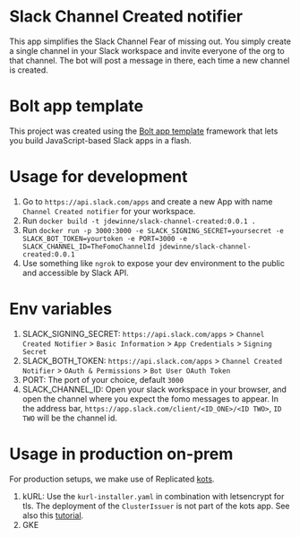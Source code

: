 Slack Channel Created notifier
=============================

This app simplifies the Slack Channel Fear of missing out. You simply create a single channel in your Slack workspace and invite everyone of the org to that channel. The bot will post a message in there, each time a new channel is created.


Bolt app template
=================

This project was created using the [Bolt app template](https://slack.dev/bolt) framework that lets you build JavaScript-based Slack apps in a flash.


Usage for development
=====================

1. Go to `https://api.slack.com/apps` and create a new App with name `Channel Created notifier` for your workspace.
1. Run `docker build -t jdewinne/slack-channel-created:0.0.1 .`
1. Run `docker run -p 3000:3000 -e SLACK_SIGNING_SECRET=yoursecret -e SLACK_BOT_TOKEN=yourtoken -e PORT=3000 -e SLACK_CHANNEL_ID=TheFomoChannelId jdewinne/slack-channel-created:0.0.1`
1. Use something like `ngrok` to expose your dev environment to the public and accessible by Slack API.

Env variables
=============

1. SLACK_SIGNING_SECRET: `https://api.slack.com/apps` > `Channel Created Notifier` > `Basic Information` > `App Credentials` > `Signing Secret`
1. SLACK_BOTH_TOKEN: `https://api.slack.com/apps` > `Channel Created Notifier` > `OAuth & Permissions` > `Bot User OAuth Token`
1. PORT: The port of your choice, default `3000`
1. SLACK_CHANNEL_ID: Open your slack workspace in your browser, and open the channel where you expect the fomo messages to appear. In the address bar,  `https://app.slack.com/client/<ID_ONE>/<ID TWO>`, `ID TWO` will be the channel id.


Usage in production on-prem
===========================

For production setups, we make use of Replicated [kots](https://kots.io/).
1. kURL: Use the `kurl-installer.yaml` in combination with letsencrypt for tls.
   The deployment of the `ClusterIssuer` is not part of the kots app. See also this [tutorial](https://projectcontour.io/guides/cert-manager/#deploy-the-lets-encrypt-cluster-issuer).
1. GKE